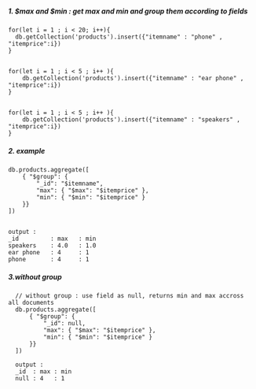 ##### 1. $max and $min  : get max and min and group them according to fields


    for(let i = 1 ; i < 20; i++){
      db.getCollection('products').insert({"itemname" : "phone" , "itemprice":i})
    }


    for(let i = 1 ; i < 5 ; i++ ){
        db.getCollection('products').insert({"itemname" : "ear phone" , "itemprice":i})
    }


    for(let i = 1 ; i < 5 ; i++ ){
        db.getCollection('products').insert({"itemname" : "speakers" , "itemprice":i})
    }


##### 2. example 
    db.products.aggregate([ 
        { "$group": { 
            "_id": "$itemname",
            "max": { "$max": "$itemprice" }, 
            "min": { "$min": "$itemprice" } 
        }}
    ])


    output : 
    _id 		: max 	: min
    speakers 	: 4.0 	: 1.0
    ear phone 	: 4 	: 1
    phone 		: 4 	: 1
    
    
##### 3.without group
      
      // without group : use field as null, returns min and max accross all documents
      db.products.aggregate([ 
          { "$group": { 
              "_id": null,
              "max": { "$max": "$itemprice" }, 
              "min": { "$min": "$itemprice" } 
          }}
      ])
    
      output : 
      _id  : max : min
      null : 4   : 1
    
